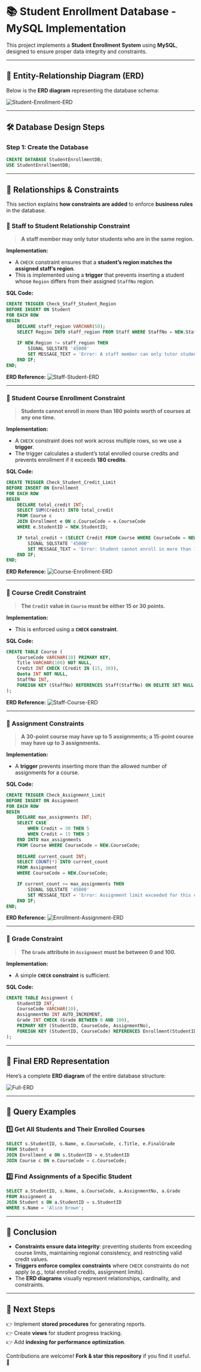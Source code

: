 # 📚 Student Enrollment Database - MySQL Implementation

This project implements a **Student Enrollment System** using **MySQL**, designed to ensure proper data integrity and constraints.

---

## 📌 **Entity-Relationship Diagram (ERD)**
Below is the **ERD diagram** representing the database schema:

![Student-Enrollment-ERD](./images/student_enrollment_erd.png)

---

## 🛠 **Database Design Steps**
### **Step 1: Create the Database**
```sql
CREATE DATABASE StudentEnrollmentDB;
USE StudentEnrollmentDB;
```

---

## 🔗 **Relationships & Constraints**
This section explains **how constraints are added** to enforce **business rules** in the database.

### **📌 Staff to Student Relationship Constraint**
> **A staff member may only tutor students who are in the same region.**  

**Implementation:**  
- A `CHECK` constraint ensures that a **student’s region matches the assigned staff’s region**.
- This is implemented using a **trigger** that prevents inserting a student whose `Region` differs from their assigned `StaffNo` region.

**SQL Code:**
```sql
CREATE TRIGGER Check_Staff_Student_Region
BEFORE INSERT ON Student
FOR EACH ROW
BEGIN
    DECLARE staff_region VARCHAR(50);
    SELECT Region INTO staff_region FROM Staff WHERE StaffNo = NEW.StaffNo;
    
    IF NEW.Region != staff_region THEN
        SIGNAL SQLSTATE '45000' 
        SET MESSAGE_TEXT = 'Error: A staff member can only tutor students from the same region';
    END IF;
END;
```
**ERD Reference:**
![Staff-Student-ERD](./images/staff_student_erd.png)

---

### **📌 Student Course Enrollment Constraint**
> **Students cannot enroll in more than 180 points worth of courses at any one time.**  

**Implementation:**  
- A `CHECK` constraint does not work across multiple rows, so we use a **trigger**.
- The trigger calculates a student’s total enrolled course credits and prevents enrollment if it exceeds **180 credits**.

**SQL Code:**
```sql
CREATE TRIGGER Check_Student_Credit_Limit
BEFORE INSERT ON Enrollment
FOR EACH ROW
BEGIN
    DECLARE total_credit INT;
    SELECT SUM(Credit) INTO total_credit
    FROM Course c
    JOIN Enrollment e ON c.CourseCode = e.CourseCode
    WHERE e.StudentID = NEW.StudentID;

    IF total_credit + (SELECT Credit FROM Course WHERE CourseCode = NEW.CourseCode) > 180 THEN
        SIGNAL SQLSTATE '45000' 
        SET MESSAGE_TEXT = 'Error: Student cannot enroll in more than 180 credit points.';
    END IF;
END;
```
**ERD Reference:**
![Course-Enrollment-ERD](./images/course_enrollment_erd.png)

---

### **📌 Course Credit Constraint**
> **The `Credit` value in `Course` must be either 15 or 30 points.**  

**Implementation:**  
- This is enforced using a **`CHECK` constraint**.

**SQL Code:**
```sql
CREATE TABLE Course (
    CourseCode VARCHAR(10) PRIMARY KEY,
    Title VARCHAR(100) NOT NULL,
    Credit INT CHECK (Credit IN (15, 30)), 
    Quota INT NOT NULL,
    StaffNo INT,
    FOREIGN KEY (StaffNo) REFERENCES Staff(StaffNo) ON DELETE SET NULL
);
```

**ERD Reference:**
![Staff-Course-ERD](./images/staff_course_erd.png)

---

### **📌 Assignment Constraints**
> **A 30-point course may have up to 5 assignments; a 15-point course may have up to 3 assignments.**  

**Implementation:**  
- A **trigger** prevents inserting more than the allowed number of assignments for a course.

**SQL Code:**
```sql
CREATE TRIGGER Check_Assignment_Limit
BEFORE INSERT ON Assignment
FOR EACH ROW
BEGIN
    DECLARE max_assignments INT;
    SELECT CASE 
        WHEN Credit = 30 THEN 5
        WHEN Credit = 15 THEN 3
    END INTO max_assignments
    FROM Course WHERE CourseCode = NEW.CourseCode;
    
    DECLARE current_count INT;
    SELECT COUNT(*) INTO current_count 
    FROM Assignment 
    WHERE CourseCode = NEW.CourseCode;

    IF current_count >= max_assignments THEN
        SIGNAL SQLSTATE '45000' 
        SET MESSAGE_TEXT = 'Error: Assignment limit exceeded for this course.';
    END IF;
END;
```
**ERD Reference:**
![Enrollment-Assignment-ERD](./images/enrollment_assignment_erd.png)

---

### **📌 Grade Constraint**
> **The `Grade` attribute in `Assignment` must be between 0 and 100.**  

**Implementation:**  
- A simple **`CHECK` constraint** is sufficient.

**SQL Code:**
```sql
CREATE TABLE Assignment (
    StudentID INT,
    CourseCode VARCHAR(10),
    AssignmentNo INT AUTO_INCREMENT,
    Grade INT CHECK (Grade BETWEEN 0 AND 100),
    PRIMARY KEY (StudentID, CourseCode, AssignmentNo),
    FOREIGN KEY (StudentID, CourseCode) REFERENCES Enrollment(StudentID, CourseCode) ON DELETE CASCADE
);
```

---

## 🏢 **Final ERD Representation**
Here’s a complete **ERD diagram** of the entire database structure:

![Full-ERD](./images/full_erd.png)

---

## 🔎 **Query Examples**
### **1️⃣ Get All Students and Their Enrolled Courses**
```sql
SELECT s.StudentID, s.Name, e.CourseCode, c.Title, e.FinalGrade
FROM Student s
JOIN Enrollment e ON s.StudentID = e.StudentID
JOIN Course c ON e.CourseCode = c.CourseCode;
```

### **2️⃣ Find Assignments of a Specific Student**
```sql
SELECT a.StudentID, s.Name, a.CourseCode, a.AssignmentNo, a.Grade
FROM Assignment a
JOIN Student s ON a.StudentID = s.StudentID
WHERE s.Name = 'Alice Brown';
```

---

## 🔮 **Conclusion**
- **Constraints ensure data integrity**: preventing students from exceeding course limits, maintaining regional consistency, and restricting valid credit values.
- **Triggers enforce complex constraints** where `CHECK` constraints do not apply (e.g., total enrolled credits, assignment limits).
- The **ERD diagrams** visually represent relationships, cardinality, and constraints.

---

## 🚀 **Next Steps**
👉 Implement **stored procedures** for generating reports.  
👉 Create **views** for student progress tracking.  
👉 Add **indexing for performance optimization**.

Contributions are welcome! **Fork & star this repository** if you find it useful. 🌟  
